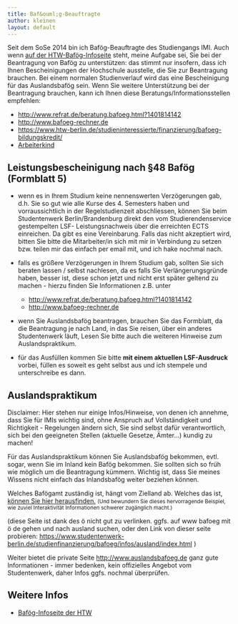 ```yaml
---
title: Baf&ouml;g-Beauftragte
author: kleinen
layout: default
---
```


Seit dem SoSe 2014 bin ich Baf&ouml;g-Beauftragte des Studiengangs IMI. Auch wenn [auf der HTW-Baf&ouml;g-Infoseite](https://www.htw-berlin.de/studium/studienorganisation/finanzierung/bafoeg-bildungskredit/) steht, meine Aufgabe sei, Sie bei der Beantragung von Baf&ouml;g zu unterstützen: das stimmt nur insofern, dass ich Ihnen Bescheinigungen der Hochschule ausstelle, die Sie zur Beantragung brauchen. Bei einem normalen Studienverlauf wird das eine Bescheinigung für das Auslandsbaf&ouml;g sein. Wenn Sie weitere Unterstützung bei der Beantragung brauchen, kann ich Ihnen diese Beratungs/Informationsstellen empfehlen:

- http://www.refrat.de/beratung.bafoeg.html?1401814142
- http://www.bafoeg-rechner.de
- https://www.htw-berlin.de/studieninteressierte/finanzierung/bafoeg-bildungskredit/
- [Arbeiterkind](http://www.arbeiterkind.de/)

Leistungsbescheinigung nach &sect;48 Baf&ouml;g (Formblatt 5)
-----------------
- wenn es in Ihrem Studium keine nennenswerten Verzögerungen gab, d.h. Sie so gut wie alle Kurse des 4. Semesters haben und vorraussichtlich in der Regelstudienzeit abschliessen, können Sie beim Studentenwerk Berlin/Brandenburg direkt den vom Studierendenservice gestempelten LSF- Leistungsnachweis über die erreichten ECTS einreichen. Da gibt es eine Vereinbarung. Falls das nicht akzeptiert wird, bitten Sie bitte die Mitarbeiter/in sich mit mir in Verbindung zu setzen bzw. teilen mir das einfach per email mit, und ich hake nochmal nach.

- falls es größere Verzögerungen in Ihrem Studium gab, sollten Sie sich beraten lassen / selbst nachlesen, da es falls Sie Verlängerungsgründe haben, besser ist, diese schon jetzt und nicht erst später geltend zu machen -
hierzu finden Sie Informationen z.B. unter
    - http://www.refrat.de/beratung.bafoeg.html?1401814142
    - http://www.bafoeg-rechner.de

- wenn Sie Auslandsbaf&ouml;g beantragen, brauchen Sie das Formblatt, da die Beantragung je nach Land, in das Sie reisen, über ein anderes Studentenwerk läuft, Lesen Sie bitte auch die weiteren Hinweise zum Auslandspraktikum.

- für das Ausfüllen kommen Sie bitte **mit einem aktuellen LSF-Ausdruck** vorbei, füllen es soweit es geht selbst aus und ich stempele und unterschreibe es dann.


Auslandspraktikum
-----------------

Disclaimer: Hier stehen nur einige Infos/Hinweise, von denen ich annehme, dass Sie für IMIs wichtig sind, ohne Anspruch auf Vollständigkeit und Richtigkeit - Regelungen ändern sich, Sie sind selbst dafür verantwortlich, sich bei den geeigneten Stellen (aktuelle Gesetze, Ämter...) kundig zu machen!

Für das Auslandspraktikum können Sie Auslandsbafög bekommen, evtl. sogar, wenn Sie im Inland kein Bafög bekommen. Sie sollten sich so früh wie möglich um die Beantragung kümmern. Wichtig ist, dass Sie meines Wissens nicht einfach das Inlandsbafög weiter beziehen können.

Welches Baf&ouml;gamt zuständig ist, hängt vom Zielland ab. Welches das ist, [können Sie hier herausfinden.]( http://www.baf%C3%B6g.de/de/ausland---studium-schulische-ausbildung-praktika-441.php) <small>(Und bewundern Sie dieses hervorragende Beispiel,
wie zuviel Interaktivität Informationen schwerer zugänglich macht.)</small>

(diese Seite ist dank des &ouml; nicht gut zu verlinken. ggfs. auf www bafoeg mit ö de gehen und nach ausland suchen, oder den Link von dieser seite probieren: https://www.studentenwerk-berlin.de/studienfinanzierung/bafoeg/infos/ausland/index.html )

Weiter bietet die private Seite http://www.auslandsbafoeg.de  ganz gute Informationen - immer bedenken, kein offizielles Angebot vom Studentenwerk, daher Infos ggfs. nochmal überprüfen.


Weitere Infos
------------------------

- [Baf&ouml;g-Infoseite der HTW](https://www.htw-berlin.de/studium/studienorganisation/finanzierung/bafoeg-bildungskredit/)

